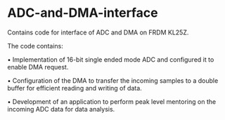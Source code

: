 # ADC-and-DMA-interface

Contains code for interface of ADC and DMA on FRDM KL25Z.

The code contains:

 • Implementation of 16-bit single ended mode ADC and configured it to enable DMA request.
 
 • Configuration of the DMA to transfer the incoming samples to a double buffer for efficient reading and writing of data.
 
 • Development of an application to perform peak level mentoring on the incoming ADC data for data analysis.
